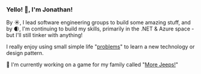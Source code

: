 ### Yello! 👋, I'm Jonathan!

By ☀, I lead software engineering groups to build some amazing stuff, and by 🌒, I'm continuing to build my skills, primarily in the .NET & Azure space - but I'll still 
tinker with anything!

I really enjoy using small simple life "[problems](https://github.com/MacheteBang/MealBot)" to learn a new technology or design pattern.

🔭 I'm currently working on a game for my family called "[More Jeeps!](https://github.com/MacheteBang/MoreJeeps)"

<!--
**MacheteBang/MacheteBang** is a ✨ _special_ ✨ repository because its `README.md` (this file) appears on your GitHub profile.

Here are some ideas to get you started:

- 🔭 I’m currently working on ...
- 🌱 I’m currently learning ...
- 👯 I’m looking to collaborate on ...
- 🤔 I’m looking for help with ...
- 💬 Ask me about ...
- 📫 How to reach me: ...
- 😄 Pronouns: ...
- ⚡ Fun fact: ...
-->
